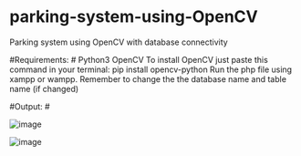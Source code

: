 # parking-system-using-OpenCV #
Parking system using OpenCV with database connectivity

#Requirements: #
Python3
OpenCV
To install OpenCV just paste this command in your terminal: pip install opencv-python
Run the php file using xampp or wampp.
Remember to change the the database name and table name (if changed)

#Output: #

![image](https://user-images.githubusercontent.com/80820210/189377492-75e670e4-7647-4e96-a3b4-634027f4dcef.png)

![image](https://user-images.githubusercontent.com/80820210/189377914-4b422c96-4b77-4aae-967d-a15df5ee52a0.png)

